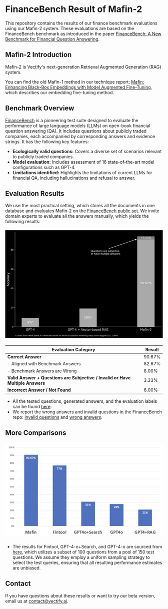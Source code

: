 # FinanceBench Result of Mafin-2

This repository contains the results of our finance benchmark evaluations using our Mafin-2 system. These evaluations are based on the FinanceBench benchmark as introduced in the paper [FinanceBench: A New Benchmark for Financial Question Answering](https://arxiv.org/pdf/2311.11944).

## Mafin-2 Introduction
Mafin-2 is Vectify's next-generation Retrieval Augmented Generation (RAG) system.

You can find the old Mafin-1 method in our technique report: [Mafin: Enhancing Black-Box Embeddings with Model Augmented Fine-Tuning](https://arxiv.org/abs/2402.12177), which describes our embedding fine-tuning method. 

## Benchmark Overview

[FinanceBench](https://arxiv.org/pdf/2311.11944) is a pioneering test suite designed to evaluate the performance of large language models (LLMs) on open-book financial question answering (QA). It includes questions about publicly traded companies, each accompanied by corresponding answers and evidence strings. 
It has the following key features:
- **Ecologically valid questions:** Covers a diverse set of scenarios relevant to publicly traded companies.
- **Model evaluation:** Includes assessment of 16 state-of-the-art model configurations such as GPT-4.
- **Limitations identified:** Highlights the limitations of current LLMs for financial QA, including hallucinations and refusal to answer.

## Evaluation Results
We use the most practical setting, which stores all the documents in one database and evaluates Mafin-2 on the [FinanceBench public set](https://github.com/patronus-ai/financebench). 
We invite domain experts to evaluate all the answers manually, which yields the following results:



<div align="center" style="margin: 20px 0;">
  <img src="result.png">
</div>

<div align="center">

| Evaluation Category                                                                    | Result    |
|----------------------------------------------------------------------------------------|-----------|
| **Correct Answer**                                                                     | 90.67%    |
| - Aligned with Benchmark Answers                                                       | 82.67%    |
| - Benchmark Answers are Wrong                                                          | 8.00%     |
| **Valid Answer + Questions are Subjective / Invalid or Have Multiple Answers**          | 3.33%     |
| **Incorrect Answer / Not Found**                                                       | 6.00%     |

</div>


- All the tested questions, generated answers, and the evaluation labels can be found [here](https://github.com/VectifyAI/Finbench-Result/blob/main/financebench_result.json).
- We report the wrong answers and invalid questions in the FinanceBench repo: [invalid questions](https://github.com/patronus-ai/financebench/issues/5) and [wrong answers](https://github.com/patronus-ai/financebench/issues/7).

## More Comparisons
<div align="center" style="margin: 20px 0;">
  <img src="mafin.png">
</div>

- The results for Fintool, GPT-4-o+Search, and GPT-4-o are sourced from [here](https://fintool.com/fintool-versus-chatgpt-4o), which utilizes a subset of 100 questions from a pool of 150 test questions. We assume they employ a uniform sampling strategy to select the test queries, ensuring that all resulting performance estimates are unbiased.

## Contact
If you have questions about these results or want to try our beta version, email us at contact@vectify.ai.
